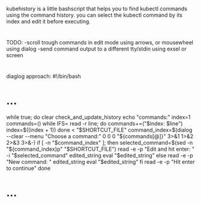 kubehistory is a little bashscript that helps you to find kubectl commands using the command history.
you can select the kubectl command by its index and edit it before executing.
#
TODO:
-scroll trough commands in edit mode using arrows, or mousewheel using dialog
-send command output to a different tty/stdin using exsel or screen
#

diaglog approach:
#!/bin/bash
# ...
while true; do
  clear
  check_and_update_history
  echo "commands:"
  index=1
  commands=()
  while IFS= read -r line; do
    commands+=("$index: $line")
    index=$((index +   1))
  done < "$SHORTCUT_FILE"
  command_index=$(dialog --clear --menu "Choose a command:"   0   0   0 "${commands[@]}"   3>&1   1>&2   2>&3   3>&-)
  if [ -n "$command_index" ]; then
    selected_command=$(sed -n "${command_index}p" "$SHORTCUT_FILE")
    read -e -p "Edit and hit enter: " -i "$selected_command" edited_string
    eval "$edited_string"
  else
    read -e -p "New command: " edited_string
    eval "$edited_string"
  fi
  read -e -p "Hit enter to continue"
done
# ...


